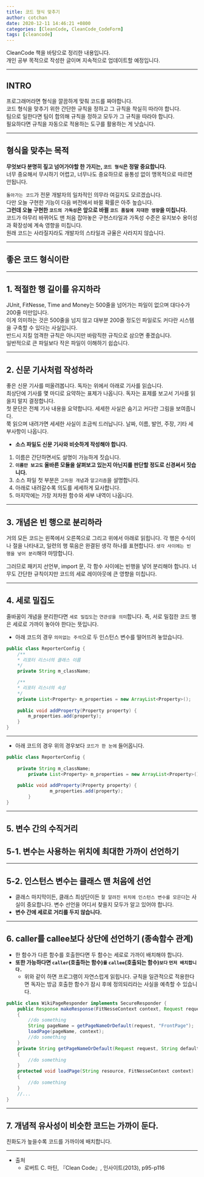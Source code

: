 ```yaml
---
title: 코드 형식 맞추기
author: cotchan 
date: 2020-12-11 14:46:21 +0800
categories: [CleanCode, CleanCode_CodeForm] 
tags: [cleancode]
---
```


CleanCode 책을 바탕으로 정리한 내용입니다.            
개인 공부 목적으로 작성한 글이며 지속적으로 업데이트할 예정입니다.        

---

## INTRO

프로그래머라면 형식을 깔끔하게 맞춰 코드를 짜야합니다.    
코드 형식을 맞추기 위한 간단한 규칙을 정하고 그 규칙을 착실히 따라야 합니다.    
팀으로 일한다면 팀이 합의해 규칙을 정하고 모두가 그 규칙을 따라야 합니다.    
필요하다면 규칙을 자동으로 적용하는 도구를 활용하는 게 낫습니다.


---

## 형식을 맞추는 목적

**무엇보다 분명히 짚고 넘어가야할 한 가지는, `코드 형식`은 정말 중요합니다.**    
너무 중요해서 무시하기 어렵고, 너무나도 중요하므로 융통성 없이 맹목적으로 따르면 안됩니다.        

`돌아가는 코드`가 전문 개발자의 일차적인 의무라 여길지도 모르겠습니다.     
다만 오늘 구현한 기능이 다음 버전에서 바뀔 확률은 아주 높습니다.     
**그런데 오늘 구현한 `코드의 가독성`은 앞으로 바뀔 `코드 품질에 지대한 영향`을 미칩니다.**    
코드가 아무리 바뀌어도 맨 처음 잡아놓은 구현스타일과 가독성 수준은 유지보수 용이성과 확장성에 계속 영향을 미칩니다.    
원래 코드는 사라질지라도 개발자의 스타일과 규율은 사라지지 않습니다.    

---

## 좋은 코드 형식이란

---

## 1. 적절한 행 길이를 유지하라

JUnit, FitNesse, Time and Money는 500줄을 넘어가는 파일이 없으며 대다수가 200줄 미만입니다.    
이게 의미하는 것은 500줄을 넘지 않고 대부분 200줄 정도인 파일로도 커다란 시스템을 구축할 수 있다는 사실입니다.    
반드시 지킬 엄격한 규칙은 아니지만 바람직한 규칙으로 삼으면 좋겠습니다.    
일반적으로 큰 파일보다 작은 파일이 이해하기 쉽습니다. 


---

## 2. 신문 기사처럼 작성하라

좋은 신문 기사를 떠올려봅니다. 독자는 위에서 아래로 기사를 읽습니다.    
최상단에 기사를 몇 마디로 요약하는 표제가 나옵니다. 독자는 표제를 보고서 기사를 읽을지 말지 결정합니다.    
첫 문단은 전체 기사 내용을 요약합니다. 세세한 사실은 숨기고 커다란 그림을 보여줍니다.    
쭉 읽으며 내려가면 세세한 사실이 조금씩 드러납니다. 날짜, 이름, 발언, 주장, 기타 세부사항이 나옵니다.    

+ **소스 파일도 신문 기사와 비슷하게 작성해야 합니다.**    

1. 이름은 간단하면서도 설명이 가능하게 짓습니다.
2. **`이름만 보고도` 올바른 모듈을 살펴보고 있는지 아닌지를 판단할 정도로 신경써서 짓습니다.**
3. 소스 파일 첫 부분은 `고차원 개념`과 `알고리즘`을 설명합니다.
4. 아래로 내려갈수록 의도를 세세하게 묘사합니다.
5. 마지막에는 가장 저차원 함수와 세부 내역이 나옵니다.


---

## 3. 개념은 빈 행으로 분리하라

거의 모든 코드는 왼쪽에서 오른쪽으로 그리고 위에서 아래로 읽힙니다. 각 행은 수식이나 절을 나타내고, 일련의 행 묶음은 완결된 생각 하나를 표현합니다. `생각 사이에는 빈 행을 넣어 분리`해야 마땅합니다.    

그러므로 패키지 선언부, import 문, 각 함수 사이에는 빈행을 넣어 분리해야 합니다. 너무도 간단한 규칙이지만 코드의 세로 레이아웃에 큰 영향을 미칩니다.


---

## 4. 세로 밀집도

줄바꿈이 개념을 분리한다면 `세로 밀집도`는 `연관성을 의미`합니다. 즉, 서로 밀접한 코드 행은 세로로 가까이 놓아야 한다는 뜻입니다.


+ 아래 코드의 경우 `의미없는 주석`으로 두 인스턴스 변수를 떨어뜨려 놓았습니다.    

```java
public class ReporterConfig {
	/**
	* 리포터 리스너의 클래스 이름
	*/
	private String m_className;

	/**
	* 리포터 리스너의 속성
	*/
	private List<Property> m_properties = new ArrayList<Property>();
	
	public void addProperty(Property property) {
		m_properties.add(property);
	}
}
```

---

+ 아래 코드의 경우 위의 경우보다 `코드가 한 눈에` 들어옵니다.

```java
public class ReporterConfig {
        
	private String m_className;
        private List<Property> m_properties = new ArrayList<Property>();
        
	public void addProperty(Property property) {
                m_properties.add(property);
        }
}
```

---

## 5. 변수 간의 수직거리

## 5-1. 변수는 사용하는 위치에 최대한 가까이 선언하기

---

## 5-2. 인스턴스 변수는 클래스 맨 처음에 선언

+ 클래스 마지막이든, 클래스 최상단이든 `잘 알려진 위치에 인스턴스 변수를 모은다`는 사실이 중요합니다. 변수 선언을 어디서 찾을지 모두가 알고 있어야 합니다. 
+ **변수 간에 세로로 거리를 두지 않습니다.**


---

## 6. caller를 callee보다 상단에 선언하기 (종속함수 관계)

+ 한 함수가 다른 함수를 호출한다면 두 함수는 세로로 가까이 배치해야 합니다.
+ **또한 가능하다면 `caller`(호출하는 함수)`를` `callee`(호출되는 함수)`보다` `먼저 배치합니다.`**
	+ 위와 같이 하면 프로그램이 자연스럽게 읽힙니다. 규칙을 일관적으로 적용한다면 독자는 방금 호출한 함수가 잠시 후에 정의되리라는 사실을 예측할 수 있습니다.

```java
public class WikiPageResponder implements SecureResponder {
	public Response makeResponse(FitNesseContext context, Request request) 
	{
		//do something
		String pageName = getPageNameOrDefault(request, "FrontPage");
		loadPage(pageName, context);
		//do something
	}	
	private String getPageNameOrDefault(Request request, String defaultPageName)
	{
		//do something	
	}
	protected void loadPage(String resource, FitNesseContext context)
	{
		//do something
	}
	//...
}
```

---

## 7. 개념적 유사성이 비슷한 코드는 가까이 둔다.

친화도가 높을수록 코드를 가까이에 배치합니다.





---

+ 출처	
	+ 로버트 C. 마틴, 『Clean Code』, 인사이트(2013), p95-p116

